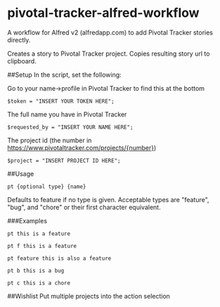 pivotal-tracker-alfred-workflow
===============================

A workflow for Alfred v2 (alfredapp.com) to add Pivotal Tracker stories directly.

Creates a story to Pivotal Tracker project. Copies resulting story url to clipboard.

##Setup
In the script, set the following:

Go to your name->profile in Pivotal Tracker to find this at the bottom

    $token = "INSERT YOUR TOKEN HERE";

The full name you have in Pivotal Tracker

    $requested_by = "INSERT YOUR NAME HERE";

The project id (the number in https://www.pivotaltracker.com/projects/{number})

    $project = "INSERT PROJECT ID HERE";


##Usage

    pt {optional type} {name}
    
Defaults to feature if no type is given. Acceptable types are "feature", "bug", and "chore" or their first character equivalent.

###Examples

    pt this is a feature
    
    pt f this is a feature
    
    pt feature this is also a feature
    
    pt b this is a bug

    pt c this is a chore

##Wishlist
Put multiple projects into the action selection
